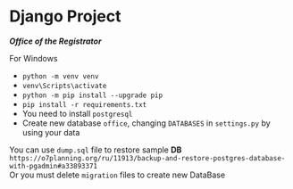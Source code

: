 # Django Project
***Office of the Registrator***

For Windows
* `python -m venv venv`
* `venv\Scripts\activate`
* `python -m pip install --upgrade pip`
* `pip install -r requirements.txt`
* You need to install `postgresql`
* Create new database `office`, changing `DATABASES` in `settings.py` by using your data


 You can use `dump.sql` file to restore sample **DB** \
`https://o7planning.org/ru/11913/backup-and-restore-postgres-database-with-pgadmin#a33893371` \
 Or you must delete `migration` files to create new DataBase